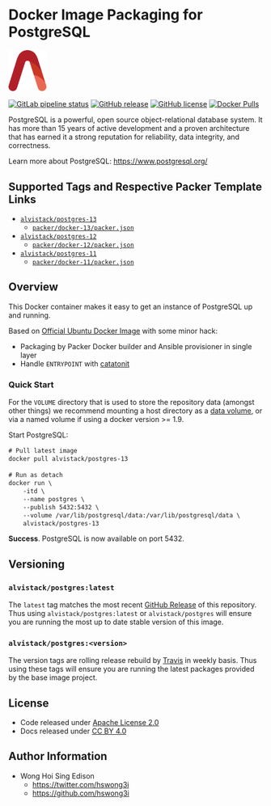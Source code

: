 # Docker Image Packaging for PostgreSQL

<img src="/alvistack.svg" width="75" alt="AlviStack">

[![GitLab pipeline status](https://img.shields.io/gitlab/pipeline/alvistack/docker-postgres/master)](https://gitlab.com/alvistack/docker-postgres/-/pipelines)
[![GitHub release](https://img.shields.io/github/release/alvistack/docker-postgres.svg)](https://github.com/alvistack/docker-postgres/releases)
[![GitHub license](https://img.shields.io/github/license/alvistack/docker-postgres.svg)](https://github.com/alvistack/docker-postgres/blob/master/LICENSE)
[![Docker Pulls](https://img.shields.io/docker/pulls/alvistack/postgres-13.svg)](https://hub.docker.com/r/alvistack/postgres-13)

PostgreSQL is a powerful, open source object-relational database system. It has more than 15 years of active development and a proven architecture that has earned it a strong reputation for reliability, data integrity, and correctness.

Learn more about PostgreSQL: <https://www.postgresql.org/>

## Supported Tags and Respective Packer Template Links

  - [`alvistack/postgres-13`](https://hub.docker.com/r/alvistack/postgres-13)
      - [`packer/docker-13/packer.json`](https://github.com/alvistack/docker-postgres/blob/master/packer/docker-13/packer.json)
  - [`alvistack/postgres-12`](https://hub.docker.com/r/alvistack/postgres-12)
      - [`packer/docker-12/packer.json`](https://github.com/alvistack/docker-postgres/blob/master/packer/docker-12/packer.json)
  - [`alvistack/postgres-11`](https://hub.docker.com/r/alvistack/postgres-11)
      - [`packer/docker-11/packer.json`](https://github.com/alvistack/docker-postgres/blob/master/packer/docker-11/packer.json)

## Overview

This Docker container makes it easy to get an instance of PostgreSQL up and running.

Based on [Official Ubuntu Docker Image](https://hub.docker.com/_/ubuntu/) with some minor hack:

  - Packaging by Packer Docker builder and Ansible provisioner in single layer
  - Handle `ENTRYPOINT` with [catatonit](https://github.com/openSUSE/catatonit)

### Quick Start

For the `VOLUME` directory that is used to store the repository data (amongst other things) we recommend mounting a host directory as a [data volume](https://docs.docker.com/engine/tutorials/dockervolumes/#/data-volumes), or via a named volume if using a docker version \>= 1.9.

Start PostgreSQL:

    # Pull latest image
    docker pull alvistack/postgres-13
    
    # Run as detach
    docker run \
        -itd \
        --name postgres \
        --publish 5432:5432 \
        --volume /var/lib/postgresql/data:/var/lib/postgresql/data \
        alvistack/postgres-13

**Success**. PostgreSQL is now available on port 5432.

## Versioning

### `alvistack/postgres:latest`

The `latest` tag matches the most recent [GitHub Release](https://github.com/alvistack/docker-postgres/releases) of this repository. Thus using `alvistack/postgres:latest` or `alvistack/postgres` will ensure you are running the most up to date stable version of this image.

### `alvistack/postgres:<version>`

The version tags are rolling release rebuild by [Travis](https://travis-ci.com/alvistack/docker-postgres) in weekly basis. Thus using these tags will ensure you are running the latest packages provided by the base image project.

## License

  - Code released under [Apache License 2.0](LICENSE)
  - Docs released under [CC BY 4.0](http://creativecommons.org/licenses/by/4.0/)

## Author Information

  - Wong Hoi Sing Edison
      - <https://twitter.com/hswong3i>
      - <https://github.com/hswong3i>
